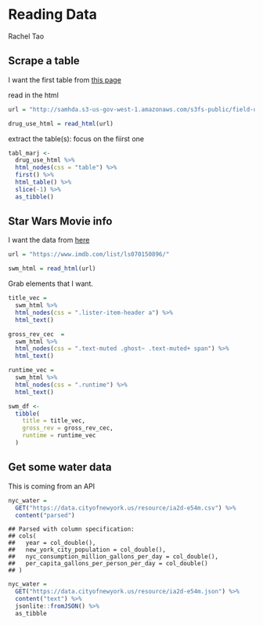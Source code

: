 Reading Data
================
Rachel Tao

## Scrape a table

I want the first table from [this
page](http://samhda.s3-us-gov-west-1.amazonaws.com/s3fs-public/field-uploads/2k15StateFiles/NSDUHsaeShortTermCHG2015.htm)

read in the html

``` r
url = "http://samhda.s3-us-gov-west-1.amazonaws.com/s3fs-public/field-uploads/2k15StateFiles/NSDUHsaeShortTermCHG2015.htm"

drug_use_html = read_html(url)
```

extract the table(s): focus on the fiirst one

``` r
tabl_marj <- 
  drug_use_html %>% 
  html_nodes(css = "table") %>% 
  first() %>%
  html_table() %>%
  slice(-1) %>% 
  as_tibble()
```

## Star Wars Movie info

I want the data from [here](https://www.imdb.com/list/ls070150896/)

``` r
url = "https://www.imdb.com/list/ls070150896/"

swm_html = read_html(url)
```

Grab elements that I want.

``` r
title_vec = 
  swm_html %>% 
  html_nodes(css = ".lister-item-header a") %>% 
  html_text()

gross_rev_cec  = 
  swm_html %>% 
  html_nodes(css = ".text-muted .ghost~ .text-muted+ span") %>% 
  html_text()

runtime_vec =
  swm_html %>% 
  html_nodes(css = ".runtime") %>% 
  html_text()

swm_df <- 
  tibble(
    title = title_vec,
    gross_rev = gross_rev_cec,
    runtime = runtime_vec
  )
```

## Get some water data

This is coming from an API

``` r
nyc_water = 
  GET("https://data.cityofnewyork.us/resource/ia2d-e54m.csv") %>% 
  content("parsed")
```

    ## Parsed with column specification:
    ## cols(
    ##   year = col_double(),
    ##   new_york_city_population = col_double(),
    ##   nyc_consumption_million_gallons_per_day = col_double(),
    ##   per_capita_gallons_per_person_per_day = col_double()
    ## )

``` r
nyc_water = 
  GET("https://data.cityofnewyork.us/resource/ia2d-e54m.json") %>% 
  content("text") %>% 
  jsonlite::fromJSON() %>% 
  as_tibble
```
